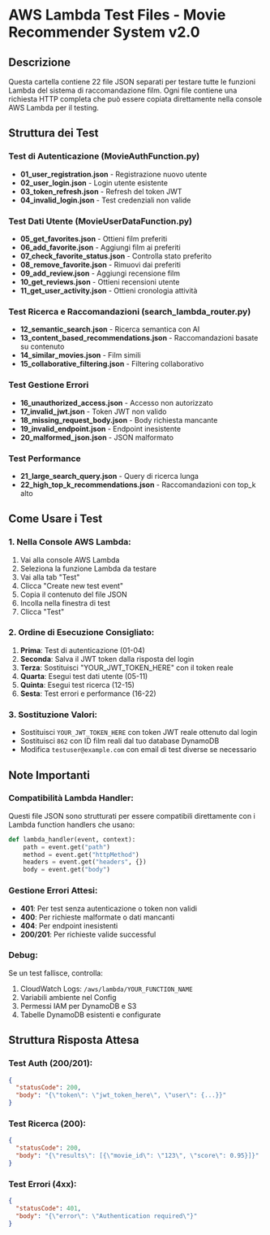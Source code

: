 # AWS Lambda Test Files - Movie Recommender System v2.0

## Descrizione
Questa cartella contiene 22 file JSON separati per testare tutte le funzioni Lambda del sistema di raccomandazione film. Ogni file contiene una richiesta HTTP completa che può essere copiata direttamente nella console AWS Lambda per il testing.

## Struttura dei Test

### Test di Autenticazione (MovieAuthFunction.py)
- **01_user_registration.json** - Registrazione nuovo utente
- **02_user_login.json** - Login utente esistente
- **03_token_refresh.json** - Refresh del token JWT
- **04_invalid_login.json** - Test credenziali non valide

### Test Dati Utente (MovieUserDataFunction.py)
- **05_get_favorites.json** - Ottieni film preferiti
- **06_add_favorite.json** - Aggiungi film ai preferiti
- **07_check_favorite_status.json** - Controlla stato preferito
- **08_remove_favorite.json** - Rimuovi dai preferiti
- **09_add_review.json** - Aggiungi recensione film
- **10_get_reviews.json** - Ottieni recensioni utente
- **11_get_user_activity.json** - Ottieni cronologia attività

### Test Ricerca e Raccomandazioni (search_lambda_router.py)
- **12_semantic_search.json** - Ricerca semantica con AI
- **13_content_based_recommendations.json** - Raccomandazioni basate su contenuto
- **14_similar_movies.json** - Film simili
- **15_collaborative_filtering.json** - Filtering collaborativo

### Test Gestione Errori
- **16_unauthorized_access.json** - Accesso non autorizzato
- **17_invalid_jwt.json** - Token JWT non valido
- **18_missing_request_body.json** - Body richiesta mancante
- **19_invalid_endpoint.json** - Endpoint inesistente
- **20_malformed_json.json** - JSON malformato

### Test Performance
- **21_large_search_query.json** - Query di ricerca lunga
- **22_high_top_k_recommendations.json** - Raccomandazioni con top_k alto

## Come Usare i Test

### 1. Nella Console AWS Lambda:
1. Vai alla console AWS Lambda
2. Seleziona la funzione Lambda da testare
3. Vai alla tab "Test"
4. Clicca "Create new test event"
5. Copia il contenuto del file JSON
6. Incolla nella finestra di test
7. Clicca "Test"

### 2. Ordine di Esecuzione Consigliato:
1. **Prima**: Test di autenticazione (01-04)
2. **Seconda**: Salva il JWT token dalla risposta del login
3. **Terza**: Sostituisci "YOUR_JWT_TOKEN_HERE" con il token reale
4. **Quarta**: Esegui test dati utente (05-11)
5. **Quinta**: Esegui test ricerca (12-15)
6. **Sesta**: Test errori e performance (16-22)

### 3. Sostituzione Valori:
- Sostituisci `YOUR_JWT_TOKEN_HERE` con token JWT reale ottenuto dal login
- Sostituisci `862` con ID film reali dal tuo database DynamoDB
- Modifica `testuser@example.com` con email di test diverse se necessario

## Note Importanti

### Compatibilità Lambda Handler:
Questi file JSON sono strutturati per essere compatibili direttamente con i Lambda function handlers che usano:
```python
def lambda_handler(event, context):
    path = event.get("path")
    method = event.get("httpMethod")
    headers = event.get("headers", {})
    body = event.get("body")
```

### Gestione Errori Attesi:
- **401**: Per test senza autenticazione o token non validi
- **400**: Per richieste malformate o dati mancanti
- **404**: Per endpoint inesistenti
- **200/201**: Per richieste valide successful

### Debug:
Se un test fallisce, controlla:
1. CloudWatch Logs: `/aws/lambda/YOUR_FUNCTION_NAME`
2. Variabili ambiente nel Config
3. Permessi IAM per DynamoDB e S3
4. Tabelle DynamoDB esistenti e configurate

## Struttura Risposta Attesa

### Test Auth (200/201):
```json
{
  "statusCode": 200,
  "body": "{\"token\": \"jwt_token_here\", \"user\": {...}}"
}
```

### Test Ricerca (200):
```json
{
  "statusCode": 200,
  "body": "{\"results\": [{\"movie_id\": \"123\", \"score\": 0.95}]}"
}
```

### Test Errori (4xx):
```json
{
  "statusCode": 401,
  "body": "{\"error\": \"Authentication required\"}"
}
```
